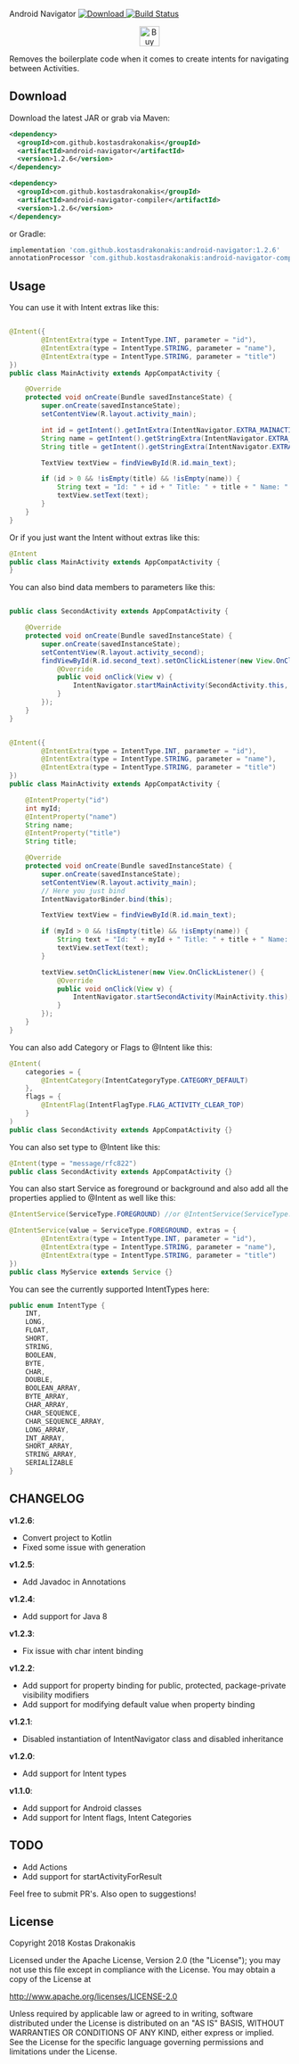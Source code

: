 Android Navigator [ ![Download](https://api.bintray.com/packages/kdrakonakis/maven/android-navigator/images/download.svg) ](https://bintray.com/kdrakonakis/maven/android-navigator/_latestVersion) [![Build Status](https://travis-ci.org/kostasdrakonakis/android_navigator.svg?branch=develop)](https://travis-ci.org/kostasdrakonakis/android_navigator)

<p align="center"><a href='https://ko-fi.com/Z8Z4XWSM' target='_blank'><img height='36' style='border:0px;height:36px;' src='https://az743702.vo.msecnd.net/cdn/kofi4.png?v=2' border='0' alt='Buy Me a Coffee at ko-fi.com' /></a></p>


Removes the boilerplate code when it comes to create intents for navigating between Activities.

Download
--------

Download the latest JAR or grab via Maven:
```xml
<dependency>
  <groupId>com.github.kostasdrakonakis</groupId>
  <artifactId>android-navigator</artifactId>
  <version>1.2.6</version>
</dependency>
````
```xml
<dependency>
  <groupId>com.github.kostasdrakonakis</groupId>
  <artifactId>android-navigator-compiler</artifactId>
  <version>1.2.6</version>
</dependency>
```
or Gradle:
```groovy
implementation 'com.github.kostasdrakonakis:android-navigator:1.2.6'
annotationProcessor 'com.github.kostasdrakonakis:android-navigator-compiler:1.2.6'
```

Usage
-----

You can use it with Intent extras like this:

```java

@Intent({
        @IntentExtra(type = IntentType.INT, parameter = "id"),
        @IntentExtra(type = IntentType.STRING, parameter = "name"),
        @IntentExtra(type = IntentType.STRING, parameter = "title")
})
public class MainActivity extends AppCompatActivity {

    @Override
    protected void onCreate(Bundle savedInstanceState) {
        super.onCreate(savedInstanceState);
        setContentView(R.layout.activity_main);

        int id = getIntent().getIntExtra(IntentNavigator.EXTRA_MAINACTIVITY_ID, 0);
        String name = getIntent().getStringExtra(IntentNavigator.EXTRA_MAINACTIVITY_NAME);
        String title = getIntent().getStringExtra(IntentNavigator.EXTRA_MAINACTIVITY_TITLE);

        TextView textView = findViewById(R.id.main_text);

        if (id > 0 && !isEmpty(title) && !isEmpty(name)) {
            String text = "Id: " + id + " Title: " + title + " Name: " + name;
            textView.setText(text);
        }
    }
}
```

Or if you just want the Intent without extras like this:

```java
@Intent
public class MainActivity extends AppCompatActivity {
}
```

You can also bind data members to parameters like this:

```java

public class SecondActivity extends AppCompatActivity {

    @Override
    protected void onCreate(Bundle savedInstanceState) {
        super.onCreate(savedInstanceState);
        setContentView(R.layout.activity_second);
        findViewById(R.id.second_text).setOnClickListener(new View.OnClickListener() {
            @Override
            public void onClick(View v) {
                IntentNavigator.startMainActivity(SecondActivity.this, 2, "Hello", "Nope");
            }
        });
    }
}


@Intent({
        @IntentExtra(type = IntentType.INT, parameter = "id"),
        @IntentExtra(type = IntentType.STRING, parameter = "name"),
        @IntentExtra(type = IntentType.STRING, parameter = "title")
})
public class MainActivity extends AppCompatActivity {

	@IntentProperty("id")
	int myId;
	@IntentProperty("name")
	String name;
	@IntentProperty("title")
	String title;

    @Override
    protected void onCreate(Bundle savedInstanceState) {
        super.onCreate(savedInstanceState);
        setContentView(R.layout.activity_main);
		// Here you just bind
        IntentNavigatorBinder.bind(this);

        TextView textView = findViewById(R.id.main_text);

        if (myId > 0 && !isEmpty(title) && !isEmpty(name)) {
            String text = "Id: " + myId + " Title: " + title + " Name: " + name;
            textView.setText(text);
        }

        textView.setOnClickListener(new View.OnClickListener() {
            @Override
            public void onClick(View v) {
                IntentNavigator.startSecondActivity(MainActivity.this);
            }
        });
    }
}
```

You can also add Category or Flags to @Intent like this:

```java
@Intent(
    categories = {
        @IntentCategory(IntentCategoryType.CATEGORY_DEFAULT)
    },
    flags = {
        @IntentFlag(IntentFlagType.FLAG_ACTIVITY_CLEAR_TOP)
    }
)
public class SecondActivity extends AppCompatActivity {}
```

You can also set type to @Intent like this:

```java
@Intent(type = "message/rfc822")
public class SecondActivity extends AppCompatActivity {}
```

You can also start Service as foreground or background and also add all the properties applied to @Intent as well like this:

```java
@IntentService(ServiceType.FOREGROUND) //or @IntentService(ServiceType.BACKGROUND)

@IntentService(value = ServiceType.FOREGROUND, extras = {
        @IntentExtra(type = IntentType.INT, parameter = "id"),
        @IntentExtra(type = IntentType.STRING, parameter = "name"),
        @IntentExtra(type = IntentType.STRING, parameter = "title")
})
public class MyService extends Service {}
```

You can see the currently supported IntentTypes here:

```java
public enum IntentType {
    INT,
    LONG,
    FLOAT,
    SHORT,
    STRING,
    BOOLEAN,
    BYTE,
    CHAR,
    DOUBLE,
    BOOLEAN_ARRAY,
    BYTE_ARRAY,
    CHAR_ARRAY,
    CHAR_SEQUENCE,
    CHAR_SEQUENCE_ARRAY,
    LONG_ARRAY,
    INT_ARRAY,
    SHORT_ARRAY,
    STRING_ARRAY,
    SERIALIZABLE
}
```

CHANGELOG
----
**v1.2.6**:
* Convert project to Kotlin
* Fixed some issue with generation

**v1.2.5**:
* Add Javadoc in Annotations

**v1.2.4**:
* Add support for Java 8

**v1.2.3**:
* Fix issue with char intent binding

**v1.2.2**:
* Add support for property binding for public, protected, package-private visibility modifiers
* Add support for modifying default value when property binding

**v1.2.1**:
* Disabled instantiation of IntentNavigator class and disabled inheritance

**v1.2.0**:
* Add support for Intent types

**v1.1.0**:
* Add support for Android classes
* Add support for Intent flags, Intent Categories

TODO
----

+ Add Actions
+ Add support for startActivityForResult

Feel free to submit PR's. Also open to suggestions!

License
-------

 Copyright 2018 Kostas Drakonakis

 Licensed under the Apache License, Version 2.0 (the "License");
 you may not use this file except in compliance with the License.
 You may obtain a copy of the License at

 http://www.apache.org/licenses/LICENSE-2.0

 Unless required by applicable law or agreed to in writing, software
 distributed under the License is distributed on an "AS IS" BASIS,
 WITHOUT WARRANTIES OR CONDITIONS OF ANY KIND, either express or implied.
 See the License for the specific language governing permissions and
 limitations under the License.
